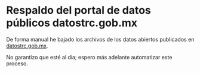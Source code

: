 
# Respaldo del portal de datos públicos datostrc.gob.mx

De forma manual he bajado los archivos de los datos abiertos publicados en [datostrc.gob.mx](http://datostrc.gob.mx/).

No garantizo que esté al día; espero más adelante automatizar este proceso.

